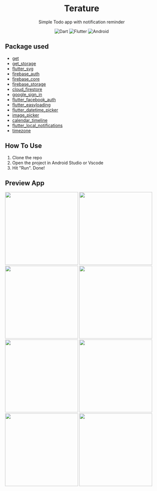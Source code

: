 <h1 align="center">
  Terature
</h1>
<p align="center">
Simple Todo app with notification reminder
</p>
<p align="center">
<img alt="Dart" src="https://img.shields.io/badge/Dart-darkblue?logo=dart&logoColor=blue">
<img alt="Flutter" src="https://img.shields.io/badge/Flutter-white?logo=flutter&logoColor=blue">
<img alt="Android" src="https://img.shields.io/badge/Android-3DDC84?logo=android&logoColor=white">
</p>

## Package used

- [get](https://pub.dev/packages/get)
- [get_storage](https://pub.dev/packages/get_storage)
- [flutter_svg](https://pub.dev/packages/flutter_svg)
- [firebase_auth](https://pub.dev/packages/firebase_auth)
- [firebase_core](https://pub.dev/packages/firebase_core)
- [firebase_storage](https://pub.dev/packages/firebase_storage)
- [cloud_firestore](https://pub.dev/packages/cloud_firestore)
- [google_sign_in](https://pub.dev/packages/google_sign_in)
- [flutter_facebook_auth](https://pub.dev/packages/flutter_facebook_auth)
- [flutter_easyloading](https://pub.dev/packages/flutter_easyloading)
- [flutter_datetime_picker](https://pub.dev/packages/flutter_datetime_picker)
- [image_picker](https://pub.dev/packages/image_picker)
- [calendar_timeline](https://pub.dev/packages/calendar_timeline)
- [flutter_local_notifications](https://pub.dev/packages/flutter_local_notifications)
- [timezone](https://pub.dev/packages/timezone)

## How To Use

1. Clone the repo
2. Open the project in Android Studio or Vscode
3. Hit "Run". Done!

## Preview App

<div>
  <img src="https://user-images.githubusercontent.com/61187315/183568421-2df79d88-b27c-452c-a7f6-2bec9a190842.png" width="240">
  <img src="https://user-images.githubusercontent.com/61187315/183568425-eed23983-c546-4f9e-abd5-5469d85b49eb.png" width="240">
  <img src="https://user-images.githubusercontent.com/61187315/183568426-2ae9ea63-77d1-469c-aabf-da2a5dbaef24.png" width="240">
  <img src="https://user-images.githubusercontent.com/61187315/183568430-9d3ccc1b-608b-433c-bba2-2562c919ca73.png" width="240">
  <img src="https://user-images.githubusercontent.com/61187315/183568414-c4f7d3a7-85e8-4aa0-b3f6-9131f2601c0c.png" width="240">
  <img src="https://user-images.githubusercontent.com/61187315/183568437-328d568a-f8b1-4944-9ae0-f941a0a0e778.png" width="240">
  <img src="https://user-images.githubusercontent.com/61187315/183568441-db766dbc-bbd6-47b8-9c5d-1edbcccb9309.png" width=240>
  <img src="https://user-images.githubusercontent.com/61187315/183568440-0bab1b64-7146-4cde-992f-a3568dabdd77.png" width=240>
</div>
